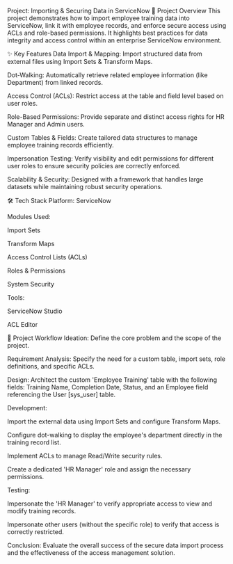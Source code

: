 Project: Importing & Securing Data in ServiceNow
📌 Project Overview
This project demonstrates how to import employee training data into ServiceNow, link it with employee records, and enforce secure access using ACLs and role-based permissions. It highlights best practices for data integrity and access control within an enterprise ServiceNow environment.

✨ Key Features
Data Import & Mapping: Import structured data from external files using Import Sets & Transform Maps.

Dot-Walking: Automatically retrieve related employee information (like Department) from linked records.

Access Control (ACLs): Restrict access at the table and field level based on user roles.

Role-Based Permissions: Provide separate and distinct access rights for HR Manager and Admin users.

Custom Tables & Fields: Create tailored data structures to manage employee training records efficiently.

Impersonation Testing: Verify visibility and edit permissions for different user roles to ensure security policies are correctly enforced.

Scalability & Security: Designed with a framework that handles large datasets while maintaining robust security operations.

🛠️ Tech Stack
Platform: ServiceNow

Modules Used:

Import Sets

Transform Maps

Access Control Lists (ACLs)

Roles & Permissions

System Security

Tools:

ServiceNow Studio

ACL Editor

📂 Project Workflow
Ideation: Define the core problem and the scope of the project.

Requirement Analysis: Specify the need for a custom table, import sets, role definitions, and specific ACLs.

Design: Architect the custom 'Employee Training' table with the following fields: Training Name, Completion Date, Status, and an Employee field referencing the User [sys_user] table.

Development:

Import the external data using Import Sets and configure Transform Maps.

Configure dot-walking to display the employee's department directly in the training record list.

Implement ACLs to manage Read/Write security rules.

Create a dedicated 'HR Manager' role and assign the necessary permissions.

Testing:

Impersonate the 'HR Manager' to verify appropriate access to view and modify training records.

Impersonate other users (without the specific role) to verify that access is correctly restricted.

Conclusion: Evaluate the overall success of the secure data import process and the effectiveness of the access management solution.
